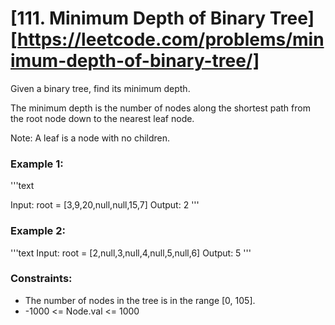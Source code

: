 # [111. Minimum Depth of Binary Tree][https://leetcode.com/problems/minimum-depth-of-binary-tree/]
Given a binary tree, find its minimum depth.

The minimum depth is the number of nodes along the shortest path from the root node down to the nearest leaf node.

Note: A leaf is a node with no children.

 

### Example 1:
'''text

Input: root = [3,9,20,null,null,15,7]
Output: 2 '''

### Example 2:
'''text
Input: root = [2,null,3,null,4,null,5,null,6]
Output: 5 '''
 

### Constraints:

* The number of nodes in the tree is in the range [0, 105].
* -1000 <= Node.val <= 1000
